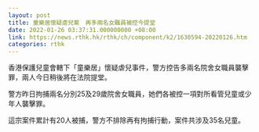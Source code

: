 ```yaml
---
layout: post
title: 童樂居懷疑虐兒案　再多兩名女職員被控今提堂
date: 2022-01-26 03:37:31.000000000 +08:00
link: https://news.rthk.hk/rthk/ch/component/k2/1630594-20220126.htm
categories: rthk
---
```


香港保護兒童會轄下「童樂居」懷疑虐兒事件，警方控告多兩名院舍女職員襲擊罪，兩人今日稍後將在法院提堂。
 
警方昨日拘捕兩名分別25及29歲院舍女職員，她們各被控一項對所看管兒童或少年人襲擊罪。

這宗案件累計有20人被捕，警方不排除再有拘捕行動，案件共涉及35名兒童。
